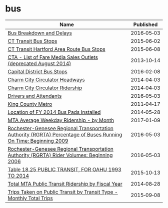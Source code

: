 # bus

Name | Published
---- | ---------
[Bus Breakdown and Delays](../datasets/ez4e-fazm.md) | 2016&#x2011;05&#x2011;03
[CT Transit Bus Stops](../datasets/uxtm-zebz.md) | 2015&#x2011;06&#x2011;02
[CT Transit Hartford Area Route Bus Stops](../datasets/n4zd-qppb.md) | 2015&#x2011;06&#x2011;08
[CTA - List of Fare Media Sales Outlets (deprecated August 2014)](../datasets/ag7u-gr9m.md) | 2013&#x2011;10&#x2011;14
[Capital District Bus Stops](../datasets/wgnh-hpq9.md) | 2016&#x2011;02&#x2011;08
[Charm City Circulator Headways](../datasets/hzrz-cfzs.md) | 2014&#x2011;04&#x2011;03
[Charm City Circulator Ridership](../datasets/wwvu-583r.md) | 2014&#x2011;04&#x2011;03
[Drivers and Attendants](../datasets/4tqt-y424.md) | 2016&#x2011;05&#x2011;03
[King County Metro](../datasets/pd2q-kmme.md) | 2011&#x2011;04&#x2011;17
[Location of FY 2014 Bus Pads Installed](../datasets/msv5-mj8x.md) | 2014&#x2011;05&#x2011;28
[MTA Average Weekday Ridership - by Month](../datasets/ub96-xxqw.md) | 2017&#x2011;01&#x2011;09
[Rochester-Genesee Regional Transportation Authority (RGRTA) Percentage of Buses Running On Time: Beginning 2009](../datasets/q8n5-wxz3.md) | 2016&#x2011;05&#x2011;03
[Rochester-Genesee Regional Transportation Authority (RGRTA) Rider Volumes: Beginning 2006](../datasets/tyap-tf2m.md) | 2016&#x2011;05&#x2011;03
[Table 18.25 PUBLIC TRANSIT, FOR OAHU 1993 TO 2014](../datasets/88uj-hez9.md) | 2015&#x2011;10&#x2011;13
[Total MTA Public Transit Ridership by Fiscal Year](../datasets/xmdp-9ku6.md) | 2014&#x2011;08&#x2011;28
[Trips Taken on Public Transit by Transit Type - Monthly Total Trips](../datasets/5ymg-2p8u.md) | 2015&#x2011;09&#x2011;08

